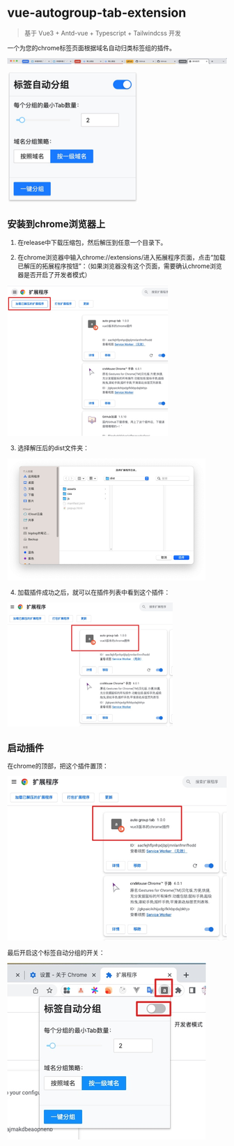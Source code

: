 # vue-autogroup-tab-extension

> 基于 Vue3 + Antd-vue + Typescript + Tailwindcss 开发

一个为您的chrome标签页面根据域名自动归类标签组的插件。

![image](https://github.com/johnhom1024/vue-autogroup-tab-extension/blob/main/example/chromebar.jpg)

<img src="https://github.com/johnhom1024/vue-autogroup-tab-extension/blob/main/example/screenshot.jpg" width="300px" />

## 安装到chrome浏览器上

1. 在release中下载压缩包，然后解压到任意一个目录下。

2. 在chrome浏览器中输入chrome://extensions/进入拓展程序页面，点击“加载已解压的拓展程序按钮”：（如果浏览器没有这个页面，需要确认chrome浏览器是否开启了开发者模式）

<img src="https://github.com/johnhom1024/vue-autogroup-tab-extension/blob/main/example/load-plugin.jpg" style="zoom: 50%" />

3. 选择解压后的dist文件夹：

<img src="https://github.com/johnhom1024/vue-autogroup-tab-extension/blob/main/example/chose-dir.jpg" style="zoom: 50%" />

4. 加载插件成功之后，就可以在插件列表中看到这个插件：

<img src="https://github.com/johnhom1024/vue-autogroup-tab-extension/blob/main/example/load-success.jpg" style="zoom: 50%" />

## 启动插件 

在chrome的顶部，把这个插件置顶：

<img src="https://github.com/johnhom1024/vue-autogroup-tab-extension/blob/main/example/load-success.jpg" />

最后开启这个标签自动分组的开关：

<img src="https://github.com/johnhom1024/vue-autogroup-tab-extension/blob/main/example/setting.jpg" />


